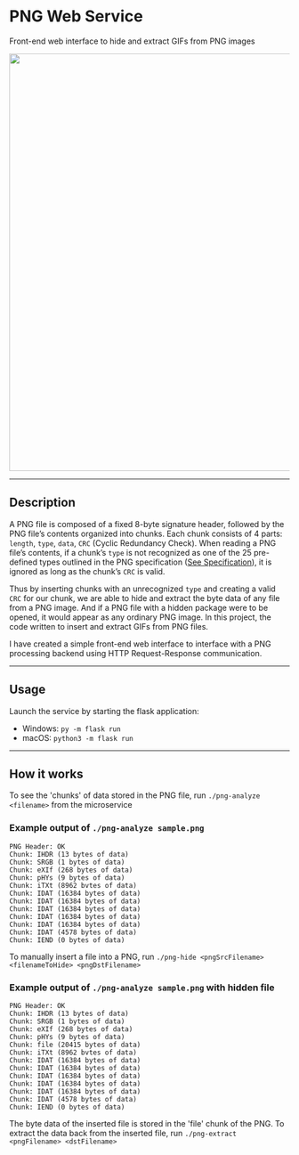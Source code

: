 # PNG Web Service 
Front-end web interface to hide and extract GIFs from PNG images

<img src=https://imgur.com/pdwe4Sq.png/ width="750px">

***
## Description
A PNG file is composed of a fixed 8-byte signature header, followed by the PNG file’s contents organized into chunks. Each chunk consists of 4 parts: `length`, `type`, `data`, `CRC` (Cyclic Redundancy Check). When reading a PNG file’s contents, if a chunk’s `type` is not recognized as one of the 25 pre-defined types outlined in the PNG specification ([See Specification](https://www.w3.org/TR/png/#abstract)), it is ignored as long as the chunk’s `CRC` is valid. 

Thus by inserting chunks with an unrecognized `type` and creating a valid `CRC` for our chunk, we are able to hide and extract the byte data of any file from a PNG image. And if a PNG file with a hidden package were to be opened, it would appear as any ordinary PNG image. In this project, the code written to insert and extract GIFs from PNG files. 

I have created a simple front-end web interface to interface with a PNG processing backend using HTTP Request-Response communication. 

***
## Usage 
Launch the service by starting the flask application:
- Windows: `py -m flask run`
- macOS: `python3 -m flask run` 
***
## How it works
To see the 'chunks' of data stored in the PNG file, run `./png-analyze <filename>` from the microservice 
### Example output of `./png-analyze sample.png`
```
PNG Header: OK
Chunk: IHDR (13 bytes of data)
Chunk: SRGB (1 bytes of data)
Chunk: eXIf (268 bytes of data)
Chunk: pHYs (9 bytes of data)
Chunk: iTXt (8962 bvtes of data)
Chunk: IDAT (16384 bytes of data)
Chunk: IDAT (16384 bytes of data)
Chunk: IDAT (16384 bytes of data)
Chunk: IDAT (16384 bytes of data)
Chunk: IDAT (16384 bytes of data)
Chunk: IDAT (4578 bytes of data)
Chunk: IEND (0 bytes of data)
```
To manually insert a file into a PNG, run `./png-hide <pngSrcFilename> <filenameToHide> <pngDstFilename>`
### Example output of `./png-analyze sample.png` with hidden file
``` 
PNG Header: OK
Chunk: IHDR (13 bytes of data)
Chunk: SRGB (1 bytes of data)
Chunk: eXIf (268 bytes of data)
Chunk: pHYs (9 bytes of data)
Chunk: file (20415 bytes of data)
Chunk: iTXt (8962 bvtes of data)
Chunk: IDAT (16384 bytes of data)
Chunk: IDAT (16384 bytes of data)
Chunk: IDAT (16384 bytes of data)
Chunk: IDAT (16384 bytes of data)
Chunk: IDAT (16384 bytes of data)
Chunk: IDAT (4578 bytes of data)
Chunk: IEND (0 bytes of data)
```
The byte data of the inserted file is stored in the 'file' chunk of the PNG. 
To extract the data back from the inserted file, run `./png-extract <pngFilename> <dstFilename>` 


